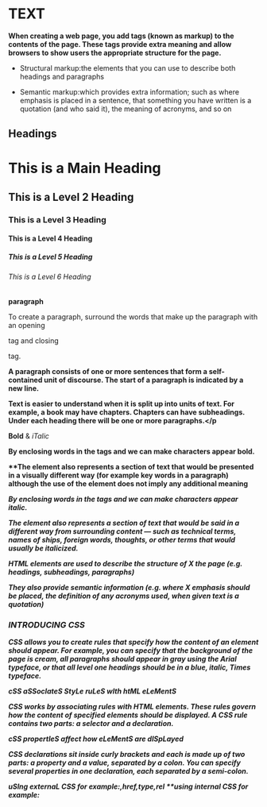 # TEXT

**When creating a web page, you add tags (known as markup) to the contents of the page. These tags provide extra meaning and allow browsers to show users the appropriate structure for the page.**

* Structural markup:the elements that you can use to describe both headings and paragraphs

* Semantic markup:which provides extra information; such as where emphasis is placed in a sentence, that something you have written is a quotation (and who said it), the meaning of acronyms, and so on

## Headings

**<h1>This is a Main Heading</h1>**
**<h2>This is a Level 2 Heading</h2>** 
**<h3>This is a Level 3 Heading</h3>** 
**<h4>This is a Level 4 Heading</h4>** 
**<h5>This is a Level 5 Heading</h5>** 
**<h6>This is a Level 6 Heading</h6>**

**paragraph**

To create a paragraph, surround the words that make up the paragraph with an opening <p> tag and closing </p> tag.

**<p> A paragraph consists of one or more sentences   that form a self-contained unit of discourse. The   start of a paragraph is indicated by a new   line.</p>**


**<p>Text is easier to understand when it is split up   into units of text. For example, a book may have   chapters. Chapters can have subheadings. Under   each heading there will be one or more   paragraphs.</p**

**Bold** & *iTalic*

<b>

By enclosing words in the tags <b> and </b> we can make characters appear bold.

**The <b> element also represents a section of text that would be presented in a visually different way (for example key words in a paragraph) although the use of the <b> element does not imply any additional meaning

<i>
By enclosing words in the tags <i> and </i> we can make characters appear italic.

The <i> element also represents a section of text that would be said in a different way from surrounding content — such as technical terms, names of ships, foreign words, thoughts, or other terms that would usually be italicized.

**HTML elements are used to describe the structure of  X the page (e.g. headings, subheadings, paragraphs)**

**They also provide semantic information (e.g. where  X emphasis should be placed, the definition of any acronyms used, when given text is a quotation)**

### INTRODUCING CSS

**CSS allows you to create rules that specify how the content of an element should appear. For example, you can specify that the background of the page is cream, all paragraphs should appear in gray using the Arial typeface, or that all level one headings should be in a blue, italic, Times typeface.**

*cSS aSSocIateS StyLe ruLeS wIth htML eLeMentS*

**CSS works by associating rules with HTML elements. These rules govern how the content of specified elements should be displayed. A CSS rule contains two parts: a selector and a declaration.**

*cSS propertIeS affect how eLeMentS are dISpLayed*

**CSS declarations sit inside curly brackets and each is made up of two parts: a property and a value, separated by a colon. You can specify several properties in one declaration, each separated by a semi-colon.**

**uSIng externaL CSS for example:<link>,href,type,rel**
**using internal CSS for example:<style>,

* CSS treats each HTML element as if it appears inside its own box and uses rules to indicate how that element should look.

* Rules are made up of selectors (that specify the elements the rule applies to) and declarations (that indicate what these elements should look like).

* Different types of selectors allow you to target your  X rules at different elements.

* Declarations are made up of two parts: the properties of the element that you want to change, and the values of those properties. For example, the font-family property sets the choice of font, and the value arial specifies Arial as the preferred typeface.

* CSS rules usually appear in a separate document,  X although they may appear within an HTML page.


# Basic JavaScript Instructions

**A script is a series of instructions that a computer can follow one-by-one. Each individual instruction or step is known as a statement. Statements should end with a semicolon.**

**You should write comments to explain what your code does. They help make your code easier to read and understand. This can help you and others who read your code.**

*A script will have to temporarily store the bits of information it needs to do its job. It can store this data in variables.*
*A variable is a good name for this concept because the data stored in a variable can change (or vary) each time a script runs*

* A script is made up of a series of statements. Each statement is like a step in a recipe.

* Scripts contain very precise instructions. For example, you might specify that a value must be remembered before creating a calculation using that value. 

* Variables are used to temporarily store pieces of information used in the script. 

* Arrays are special types of variables that store more than one piece of related information. 

* JavaScript distinguishes between numbers (0-9), strings (text), and Boolean values (true or false). 

* Expressions evaluate into a single value. 

* Expressions rely on operators to calculate a valu


#### IDecisions and Loops

*Scripts often need to behave differently depending upon how the user interacts with the web page and/or the browser window itself. To determine which path to take, programmers often rely upon the following three concepts:*

**EVALUATIONS You can analyze values in your scripts to determine whether or note they match expected results**

**DECISIONS Using the results of evaluations, you can decide which path your script should go down**

**LOOPS There are also many occasions where you will want to perform the same set of steps repeatedly**

# Comparison and logical operators

**you can evaluate by comparing one value in the script to what you expect it might be the  result will be aboolean
true or false**

* (==) is equal to : this operator compares two values (number, strings,or booleans) to see if they 
are the same
 
 'hello' == 'goodbye' thats fales because not the same string but 'Hello' == 'Hello that true because 
 the same string
 
 * != is not equal to : this operator compares two values to see if they aree not the same
 
 * ===strict equal to : this operator compaares two values to check that both the data type and value are 
 the same '3' === 3 returns fales because they are not the sam data type or value
 
 * !== strict not equal to: this operator compares two values to check that both the data type and value a
 are not sam
 
 * > greater than
 * < less than 
 
 # logical operators
 
 comparision operators usualy return single value of true or false that allow you to compare 
 the result of more  than one comparison operator && 
 
 
 USING IF ... ELSE STATEMENTS 
 
 Here you can see that an if ... e 1 se statement allows you to provide two sets of code:
 
 1. one set if the condition evaluates to true 
 
 2. another set if the condition is false in








